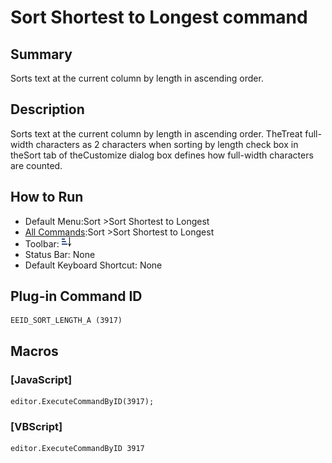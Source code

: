# Sort Shortest to Longest command

## Summary

Sorts text at the current column by length in ascending order.

## Description

Sorts text at the current column by length in ascending order. TheTreat full-width characters as 2 characters when sorting by length check box in theSort tab
of theCustomize dialog box defines how full-width characters are counted.

## How to Run

- Default Menu:Sort \>Sort Shortest to Longest
- [All Commands](../tools/all_commands):Sort \>Sort Shortest to Longest
- Toolbar: ![](../../images/sort_length_a.png)
- Status Bar: None
- Default Keyboard Shortcut: None

## Plug-in Command ID

```
EEID_SORT_LENGTH_A (3917)
```

## Macros

### \[JavaScript\]

```
editor.ExecuteCommandByID(3917);
```

### \[VBScript\]

```
editor.ExecuteCommandByID 3917
```
